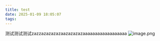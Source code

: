 ```yaml
---
title: test
date: 2025-01-09 18:05:07
tags:
---
```

测试测试测试zazzazazazazaazazazazaaaaaaaaaaaaaaaaaa
![image.png](https://mypicture-1302361741.cos.ap-nanjing.myqcloud.com/202501091806219.png)

